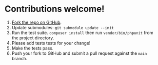 # Contributions welcome!

 1. [Fork the repo on GitHub](https://github.com/bobthecow/mustache.php).
 2. Update submodules: `git submodule update --init`
 3. Run the test suite. `composer install` then run `vendor/bin/phpunit` from the project directory.
 4. Please add tests tests for your change!
 5. Make the tests pass.
 6. Push your fork to GitHub and submit a pull request against the `main` branch.

